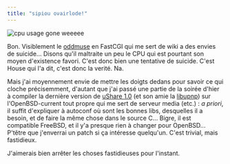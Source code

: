 ```yaml
---
title: "sipiou ovairlode!"
---
```


![cpu usage gone weeeee](http://static.cyprio.net/wtf/old_pics/cpu-day.png)

Bon. Visiblement le [oddmuse](http://www.oddmuse.org) en FastCGI qui me sert
de wiki a des envies de suicide... Disons qu'il maltraite un peu le CPU qui
est pourtant son moyen d'existence favori. C'est donc bien une tentative de
suicide. C'est House qui l'a dit, c'est donc la verité. Na.

Mais j'ai moyennement envie de mettre les doigts dedans pour savoir ce qui
cloche précisemment, d'autant que j'ai passé une partie de la soirée d'hier à
compiler la dernière version de [uShare 1.0](http://ushare.geexbox.org/) (et
son amie la [libupnp](http://pupnp.sourceforge.net/)) sur l'OpenBSD-current
tout propre qui me sert de serveur media (etc.) : _a priori_, il suffit
d'expliquer à autoconf où sont les bonnes libs, desquelles il a besoin, et de
faire la même chose dans le source C... Bigre, il est compatible FreeBSD, et
il y'a presque rien à changer pour OpenBSD... P'têtre que j'enverrai un patch
si ça intéresse quelqu'un. C'est trivial, mais fastidieux.

J'aimerais bien arrêter les choses fastidieuses pour l'instant.

